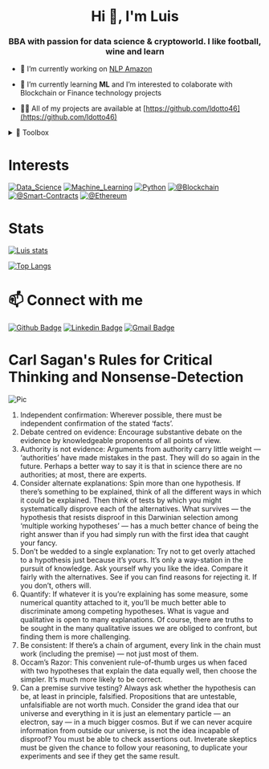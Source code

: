 <h1 align="center">Hi 👋, I'm Luis</h1>
<h3 align="center">BBA with passion for data science & cryptoworld. I like football, wine and learn</h3>

- 🔭 I’m currently working on [NLP Amazon](https://github.com/ldotto46/NLP_amazon.git)

- 🌱 I’m currently learning **ML** and I’m interested to colaborate with Blockchain or Finance technology projects

- 👨‍💻 All of my projects are available at [https://github.com/ldotto46](https://github.com/ldotto46)

<details>
  <summary>🧰 Toolbox</summary>
 <h3 align="left"> </h3>

<img src="https://github.com/devicons/devicon/blob/master/icons/slack/slack-original.svg" alt="slack logo" width="50" height="50" /> <img src="https://github.com/devicons/devicon/blob/master/icons/trello/trello-plain-wordmark.svg" alt="trello logo" width="50" height="50" /> <img src="https://github.com/devicons/devicon/blob/master/icons/pycharm/pycharm-original-wordmark.svg" alt="Pycharm" width="50" height="50" /> <img src="https://github.com/devicons/devicon/blob/master/icons/jupyter/jupyter-original-wordmark.svg" alt="Jupyter" width="50" height="50" /> <img src="https://github.com/devicons/devicon/blob/master/icons/git/git-original-wordmark.svg" alt="git" width="50" height="50" /> <img src="https://github.com/devicons/devicon/blob/master/icons/github/github-original-wordmark.svg" alt="github" width="50" height="50" /> <img src="https://github.com/devicons/devicon/blob/master/icons/oracle/oracle-original.svg" alt="oracle" width="50" height="50" /> <img src="https://github.com/devicons/devicon/blob/master/icons/mysql/mysql-original-wordmark.svg" alt="mysql" width="50" height="50" /> <img src="https://github.com/devicons/devicon/blob/master/icons/python/python-original-wordmark.svg" alt="python" width="50" height="50" /> <img src="https://external-content.duckduckgo.com/iu/?u=https%3A%2F%2Ftse1.mm.bing.net%2Fth%3Fid%3DOIP.9h23Biyzbvy7TmEbevoqbwHaHa%26pid%3DApi&f=1" alt="solidity" width="50" height="50" /> 

</details>

# Interests

[![Data_Science](https://img.shields.io/badge/@Data_Science--green?&logoColor=white)](https://towardsdatascience.com/) [![Machine_Learning](https://img.shields.io/badge/@Machine_Learning--green?&logoColor=white)](https://towardsdatascience.com/) [![Python](https://img.shields.io/badge/@Python--green?&logoColor=white)](https://www.python.org//) [![@Blockchain](https://img.shields.io/badge/@Blockchain--blue?&logoColor=white)](https://www.blockchain.com/) [![@Smart-Contracts](https://img.shields.io/badge/@Smart_Contracts--blue?&logoColor=white)](https://ethereum.org/en/developers/docs/smart-contracts/) [![@Ethereum](https://img.shields.io/badge/@Ethereum--blue?&logoColor=white)](https://ethereum.org/en)

# Stats
[![Luis stats](https://github-readme-stats.vercel.app/api?username=dotto-luis&show_icons=true&theme=tokyonight)](https://github.com/dotto-luis/github-readme-stats)

[![Top Langs](https://github-readme-stats.vercel.app/api/top-langs/?username=dotto-luis&layout=compact&theme=tokyonight&show_icons=true)](https://github.com/dotto-luis/github-readme-stats)




# 📫 Connect with me 

[![Github Badge](https://img.shields.io/badge/-Github-000?style=flat-square&logo=Github&logoColor=white)](https://github.com/dotto-luis)
[![Linkedin Badge](https://img.shields.io/badge/-LinkedIn-blue?style=flat-square&logo=Linkedin&logoColor=white)](https://www.linkedin.com/in/luisdotto/)
[![Gmail Badge](https://img.shields.io/badge/-Gmail-c14438?style=flat-square&logo=Gmail&logoColor=white)](mailto:ldotto46@gmail.com)

# Carl Sagan's Rules for Critical Thinking and Nonsense-Detection

![Pic](https://images.ctfassets.net/yzn2zv0qt1y1/M5UON4xazQXaZbOFBRoYB/403e7fbbfdd230289668172cda6de661/carlsagan.jpg?w=750)

1. Independent confirmation: Wherever possible, there must be independent confirmation of the stated ‘facts’.
2. Debate centred on evidence: Encourage substantive debate on the evidence by knowledgeable proponents of all points of view.
3. Authority is not evidence: Arguments from authority carry little weight — ‘authorities’ have made mistakes in the past. They will do so again in the future. Perhaps a better way to say it is that in science there are no authorities; at most, there are experts.
4. Consider alternate explanations: Spin more than one hypothesis. If there’s something to be explained, think of all the different ways in which it could be explained. Then think of tests by which you might systematically disprove each of the alternatives. What survives — the hypothesis that resists disproof in this Darwinian selection among ‘multiple working hypotheses’ — has a much better chance of being the right answer than if you had simply run with the first idea that caught your fancy.
5. Don’t be wedded to a single explanation: Try not to get overly attached to a hypothesis just because it’s yours. It’s only a way-station in the pursuit of knowledge. Ask yourself why you like the idea. Compare it fairly with the alternatives. See if you can find reasons for rejecting it. If you don’t, others will.
6. Quantify: If whatever it is you’re explaining has some measure, some numerical quantity attached to it, you’ll be much better able to discriminate among competing hypotheses. What is vague and qualitative is open to many explanations. Of course, there are truths to be sought in the many qualitative issues we are obliged to confront, but finding them is more challenging.
7. Be consistent: If there’s a chain of argument, every link in the chain must work (including the premise) — not just most of them.
8. Occam’s Razor: This convenient rule-of-thumb urges us when faced with two hypotheses that explain the data equally well, then choose the simpler. It’s much more likely to be correct.
9. Can a premise survive testing? Always ask whether the hypothesis can be, at least in principle, falsified. Propositions that are untestable, unfalsifiable are not worth much. Consider the grand idea that our universe and everything in it is just an elementary particle — an electron, say — in a much bigger cosmos. But if we can never acquire information from outside our universe, is not the idea incapable of disproof? You must be able to check assertions out. Inveterate skeptics must be given the chance to follow your reasoning, to duplicate your experiments and see if they get the same result.

<!---
Dotto-Luis/Dotto-Luis is a ✨ special ✨ repository because its `README.md` (this file) appears on your GitHub profile.
You can click the Preview link to take a look at your changes.
--->
